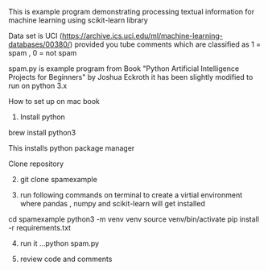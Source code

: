 This is example program demonstrating processing textual information for machine learning using scikit-learn
library

Data set is UCI (https://archive.ics.uci.edu/ml/machine-learning-databases/00380/) provided you tube comments
 which are classified as 1 = spam , 0 = not spam

spam.py is example program from Book "Python Artificial Intelligence Projects for Beginners" by Joshua Eckroth
it has been slightly modified to run on python 3.x

How to set up on mac book

1. Install python

brew install python3

This installs python package manager


Clone repository

2. git clone spamexample


3. run following commands on terminal to create a virtial environment where pandas , numpy and scikit-learn will get
installed

cd spamexample
python3 -m venv venv
source venv/bin/activate
pip install -r requirements.txt

4. run it ...python spam.py

5. review code and comments




